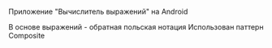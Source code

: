 Приложение "Вычислитель выражений" на Android 

В основе выражений - обратная польская нотация
Использован паттерн Composite 
